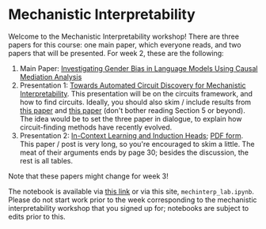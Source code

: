 # Mechanistic Interpretability

Welcome to the Mechanistic Interpretability workshop! There are three papers for this course: one main paper, which everyone reads, and two papers that will be presented. For week 2, these are the following:

1. Main Paper: [Investigating Gender Bias in Language Models Using Causal Mediation Analysis](https://proceedings.neurips.cc/paper/2020/file/92650b2e92217715fe312e6fa7b90d82-Paper.pdf)
2. Presentation 1: [Towards Automated Circuit Discovery for Mechanistic Interpretability](https://arxiv.org/abs/2304.14997). This presentation will be on the circuits framework, and how to find circuits. Ideally, you should also skim / include results from [this paper](https://arxiv.org/abs/2310.10348) and [this paper](https://arxiv.org/abs/2403.17806) (don't bother reading Section 5 or beyond). The idea would be to set the three paper in dialogue, to explain how circuit-finding methods have recently evolved.
3. Presentation 2: [In-Context Learning and Induction Heads](https://transformer-circuits.pub/2022/in-context-learning-and-induction-heads/index.html); [PDF form](https://arxiv.org/abs/2209.11895). This paper / post is very long, so you're encouraged to skim a little. The meat of their arguments ends by page 30; besides the discussion, the rest is all tables.

Note that these papers might change for week 3!

The notebook is available via [this link](https://colab.research.google.com/drive/1YSjHs1nYBEqhpg6SXyxb0tBIdZvuFxHO?usp=sharing) or via this site, `mechinterp_lab.ipynb`. Please do not start work prior to the week corresponding to the mechanistic interpretability workshop that you signed up for; notebooks are subject to edits prior to this.
